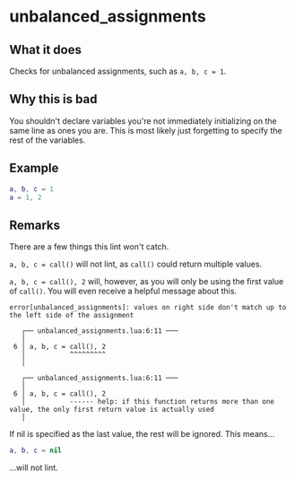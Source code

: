 # unbalanced_assignments
## What it does
Checks for unbalanced assignments, such as `a, b, c = 1`.

## Why this is bad
You shouldn't declare variables you're not immediately initializing on the same line as ones you are. This is most likely just forgetting to specify the rest of the variables.

## Example
```lua
a, b, c = 1
a = 1, 2
```

## Remarks
There are a few things this lint won't catch.

`a, b, c = call()` will not lint, as `call()` could return multiple values.

`a, b, c = call(), 2` will, however, as you will only be using the first value of `call()`. You will even receive a helpful message about this.

```
error[unbalanced_assignments]: values on right side don't match up to the left side of the assignment

   ┌── unbalanced_assignments.lua:6:11 ───
   │
 6 │ a, b, c = call(), 2
   │           ^^^^^^^^^
   │

   ┌── unbalanced_assignments.lua:6:11 ───
   │
 6 │ a, b, c = call(), 2
   │           ------ help: if this function returns more than one value, the only first return value is actually used
   │
```

If nil is specified as the last value, the rest will be ignored. This means...

```lua
a, b, c = nil
```

...will not lint.
